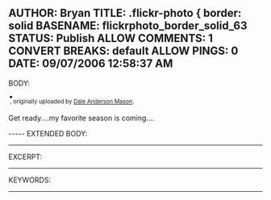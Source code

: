 AUTHOR: Bryan
TITLE: .flickr-photo { border: solid
BASENAME: flickrphoto_border_solid_63
STATUS: Publish
ALLOW COMMENTS: 1
CONVERT BREAKS: __default__
ALLOW PINGS: 0
DATE: 09/07/2006 12:58:37 AM
-----
BODY:
<style type="text/css">
.flickr-photo { border: solid 2px #000000; }
.flickr-yourcomment { }
.flickr-frame { text-align: left; padding: 3px; }
.flickr-caption { font-size: 0.8em; margin-top: 0px; }
</style>

<div class="flickr-frame">
	<a href="http://www.flickr.com/photos/dale/227099381/" title="photo sharing"><img src="http://static.flickr.com/96/227099381_1b156a3075.jpg" class="flickr-photo" alt="" /></a>
<br />
	<span class="flickr-caption"><a href="http://www.flickr.com/photos/dale/227099381/"></a>, originally uploaded by <a href="http://www.flickr.com/people/dale/">Dale Anderson Mason</a>.</span>
</div>
				
<p class="flickr-yourcomment">
	Get ready....my favorite season is coming....
</p>
-----
EXTENDED BODY:

-----
EXCERPT:

-----
KEYWORDS:

-----


